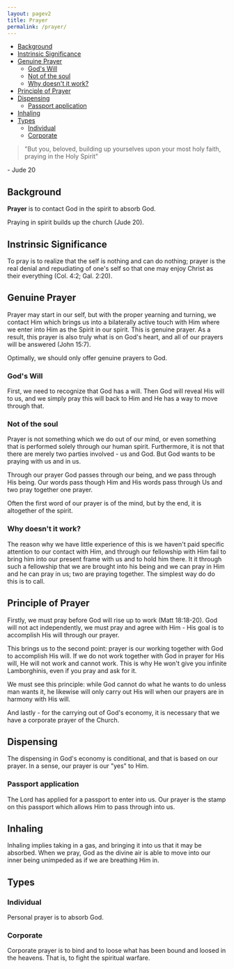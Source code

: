 ```yaml
---
layout: pagev2
title: Prayer
permalink: /prayer/
---
```

- [Background](#background)
- [Instrinsic Significance](#instrinsic-significance)
- [Genuine Prayer](#genuine-prayer)
  - [God's Will](#gods-will)
  - [Not of the soul](#not-of-the-soul)
  - [Why doesn't it work?](#why-doesnt-it-work)
- [Principle of Prayer](#principle-of-prayer)
- [Dispensing](#dispensing)
  - [Passport application](#passport-application)
- [Inhaling](#inhaling)
- [Types](#types)
  - [Individual](#individual)
  - [Corporate](#corporate)

>"But you, beloved, building up yourselves upon your most holy faith, praying in the Holy Spirit"

\- Jude 20

## Background

**Prayer** is to contact God in the spirit to absorb God.

Praying in spirit builds up the church (Jude 20).

## Instrinsic Significance

To pray is to realize that the self is nothing and can do nothing; prayer is the real denial and repudiating of one's self so that one may enjoy Christ as their everything (Col. 4:2; Gal. 2:20).

## Genuine Prayer

Prayer may start in our self, but with the proper yearning and turning, we contact Him which brings us into a bilaterally active touch with Him where we enter into Him as the Spirit in our spirit. This is genuine prayer. As a result, this prayer is also truly what is on God's heart, and all of our prayers will be answered (John 15:7).

Optimally, we should only offer genuine prayers to God. 

### God's Will

First, we need to recognize that God has a will. Then God will reveal His will to us, and we simply pray this will back to Him and He has a way to move through that.

### Not of the soul

Prayer is not something which we do out of our mind, or even something that is performed solely through our human spirit. Furthermore, it is not that there are merely two parties involved - us and God. But God wants to be praying with us and in us. 

Through our prayer God passes through our being, and we pass through His being. Our words pass though Him and His words pass through Us and two pray together one prayer.

Often the first word of our prayer is of the mind, but by the end, it is altogether of the spirit.

### Why doesn't it work?

The reason why we have little experience of this is we haven't paid specific attention to our contact with Him, and through our fellowship with Him fail to bring him into our present frame with us and to hold him there. It it through such a fellowship that we are brought into his being and we can pray in Him and he can pray in us; two are praying together. The simplest way do do this is to call.

## Principle of Prayer

Firstly, we must pray before God will rise up to work (Matt 18:18-20). God will not act independently, we must pray and agree with Him - His goal is to accomplish His will through our prayer.

This brings us to the second point: prayer is our working together with God to accomplish His will. If we do not work together with God in prayer for His will, He will not work and cannot work. This is why He won't give you infinite Lamborghinis, even if you pray and ask for it.

We must see this principle: while God cannot do what he wants to do unless man wants it, he likewise will only carry out His will when our prayers are in harmony with His will.

And lastly - for the carrying out of God's economy, it is necessary that we have a corporate prayer of the Church. 

## Dispensing

The dispensing in God's economy is conditional, and that is based on our prayer. In a sense, our prayer is our "yes" to Him. 

### Passport application

The Lord has applied for a passport to enter into us. Our prayer is the stamp on this passport which allows Him to pass through into us.

## Inhaling

Inhaling implies taking in a gas, and bringing it into us that it may be absorbed. When we pray, God as the divine air is able to move into our inner being unimpeded as if we are breathing Him in.

## Types

### Individual

Personal prayer is to absorb God.

### Corporate

Corporate prayer is to bind and to loose what has been bound and loosed in the heavens. That is, to fight the spiritual warfare.